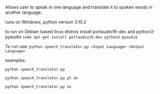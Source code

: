 Allows user to speak in one language and translate it to spoken words in another language.

runs on Windows, python version 3.10.2

to run on Debian based linux distros install portaudio19-dev and python3-pyaudio
`sudo apt-get install portaudio19-dev python3-pyaudio`

To run use: `python speech_translator.py <Input Language> <Output Language>`

examples:

`python speech_translator.py`

`python speech_translator.py pl en`

`python speech_translator.py es`
